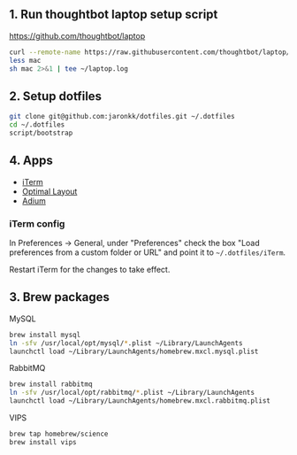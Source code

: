 ## 1. Run thoughtbot laptop setup script

https://github.com/thoughtbot/laptop
```sh
curl --remote-name https://raw.githubusercontent.com/thoughtbot/laptop/master/mac
less mac
sh mac 2>&1 | tee ~/laptop.log
```

## 2. Setup dotfiles
```sh
git clone git@github.com:jaronkk/dotfiles.git ~/.dotfiles
cd ~/.dotfiles
script/bootstrap
```

## 4. Apps

* [iTerm](https://www.iterm2.com/downloads.html)
* [Optimal Layout](https://itunes.apple.com/us/app/optimal-layout/id412627292?mt=12)
* [Adium](https://adium.im/)

### iTerm config
In Preferences -> General, under "Preferences" check the box "Load preferences from a custom folder or URL" and point it to `~/.dotfiles/iTerm`.

Restart iTerm for the changes to take effect.

## 3. Brew packages

MySQL
```sh
brew install mysql
ln -sfv /usr/local/opt/mysql/*.plist ~/Library/LaunchAgents
launchctl load ~/Library/LaunchAgents/homebrew.mxcl.mysql.plist
```

RabbitMQ
```sh
brew install rabbitmq
ln -sfv /usr/local/opt/rabbitmq/*.plist ~/Library/LaunchAgents
launchctl load ~/Library/LaunchAgents/homebrew.mxcl.rabbitmq.plist
```

VIPS
```sh
brew tap homebrew/science
brew install vips
```
